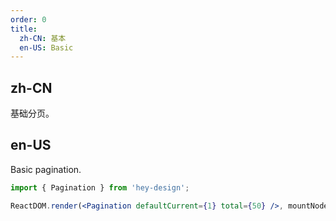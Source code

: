 ```yaml
---
order: 0
title:
  zh-CN: 基本
  en-US: Basic
---
```


## zh-CN

基础分页。

## en-US

Basic pagination.

```jsx
import { Pagination } from 'hey-design';

ReactDOM.render(<Pagination defaultCurrent={1} total={50} />, mountNode);
```
